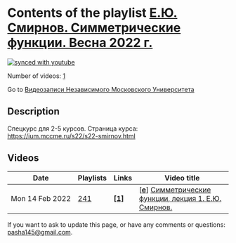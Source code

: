 # Contents of the playlist [Е.Ю. Смирнов. Симметрические функции. Весна 2022 г.](https://www.youtube.com/playlist?list=PLp9ABVh6_x4F23PukGyvPPdU6YHXzjrEw)

[![synced with youtube](https://img.shields.io/github/last-commit/mathphysschool/mathphysschool.github.io/autoupdate1?label=synced%20with%20youtube)](https://github.com/mathphysschool/mathphysschool.github.io/commits/autoupdate1)

Number of videos: [1](#videos)

Go to [Видеозаписи Независимого Московского Университета](../README.md)

## Description

Спецкурс для 2-5 курсов. 
Страница курса: 
<https://ium.mccme.ru/s22/s22-smirnov.html>

## Videos

|Date|Playlists|Links|Video title|
|---|---|---|---|
| Mon&nbsp;14&nbsp;Feb&nbsp;2022 | [241](../playlists/241 "Е.Ю. Смирнов. Симметрические функции. Весна 2022 г.") | [**[1]**](https://ium.mccme.ru/s22/s22-smirnov.html) | [[**e**](https://studio.youtube.com/video/sOHjiTyU1yk/edit "Edit")] [Симметрические функции, лекция 1. Е.Ю. Смирнов.](https://www.youtube.com/watch?v=sOHjiTyU1yk&list=PLp9ABVh6_x4F23PukGyvPPdU6YHXzjrEw "Спецкурс для 2-5 курсов. &#013;Страница курса:&#013;https://ium.mccme.ru/s22/s22-smirnov.html") |


 If you want to ask to update this page, or have any comments or questions: <pasha145@gmail.com>.